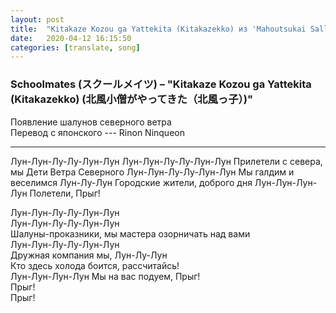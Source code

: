 ```yaml
---
layout: post
title:  "Kitakaze Kozou ga Yattekita (Kitakazekko) из 'Mahoutsukai Sally (1966)'"
date:   2020-04-12 16:15:50
categories: [translate, song]
---
```


### Schoolmates (スクールメイツ) &ndash; "Kitakaze Kozou ga Yattekita (Kitakazekko) (北風小僧がやってきた（北風っ子）)"

Появление шалунов северного ветра  
Перевод с японского --- Rinon Ninqueon<br>
<hr>
Лун-Лун-Лу-Лу-Лун-Лун  Лун-Лун-Лу-Лу-Лун-Лун  
Прилетели с севера, мы Дети Ветра Северного  
Лун-Лун-Лу-Лу-Лун-Лун  
Мы галдим и веселимся Лун-Лу-Лун  
Городские жители, доброго дня  
Лун-Лун-Лун-Лун Полетели, Прыг!  

Лун-Лун-Лу-Лу-Лун-Лун  
Лун-Лун-Лу-Лу-Лун-Лун  
Шалуны-проказники, мы мастера озорничать над вами  
Лун-Лун-Лу-Лу-Лун-Лун  
Дружная компания мы, Лун-Лу-Лун  
Кто здесь холода боится, рассчитайсь!  
Лун-Лун-Лун-Лун Мы на вас подуем, Прыг!  
Прыг!  
Прыг!  
<br><br><br><br><br>